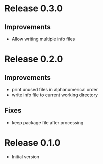 # Release 0.3.0

## Improvements

- Allow writing multiple info files


# Release 0.2.0

## Improvements

- print unused files in alphanumerical order
- write info file to current working directory

## Fixes
- keep package file after processing
 

# Release 0.1.0

- Initial version

